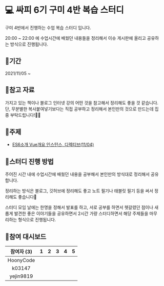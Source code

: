 # 💻 싸피 6기 구미 4반 복습 스터디

구미 4반에서 진행하는 수업 복습 스터디 입니다.

20:00 ~ 22:00 에 수업시간에 배웠던 내용들을 정리해서 이슈 게시판에 올리고 공유하는 방식으로 진행됩니다.

## 📆기간

2021/11/05 ~


## 📑참고 자료

 가지고 있는 책이나 블로그 인터넷 강의 어떤 것을 참고해서 정리해도 좋을 것 같습니다.
 단, 무분별한 복사붙여넣기보다는 직접 공부하고 정리해서 본인만의 것으로 만드는데 집중 부탁드립니다!🙆‍♀️



## 📒주제
  
  - [ES6소개 Vue개요 인스턴스, 디렉티브(11/04)](https://github.com/ssafy6-study/Summary/issues/1)

## 🚀스터디 진행 방법

 주어진 시간 내에 수업시간에 배웠던 내용을 공부해서 본인만의 방식대로 정리해서 공유합니다.

 정리하는 방식은 블로그, 깃허브에 정리해도 좋고 노트 필기나 태블릿 필기 등을 써서 정리해도 좋습니다🙂

 스터디 모임 날에는 한명을 정해서 발표를 하고, 서로 공부를 하면서 헷갈렸던 점이나 새롭게 발견한 좋은 이야기들을 공유하면서 2시간 가량 스터디하면서 해당 주제들을 마무리하는 형식으로 진행됩니다. 





## 🏁참여 대시보드

| 참여자 (3)           | 1   | 2   | 3   | 4   | 5   |
| :--------------------: | :---: | :---: | :---: | :---: | :---: |
| HoonyCode    |    |    |    |    |     |
| k03147|    |   |    |    |     |
|yejin9819|    |    |    |     |     |
